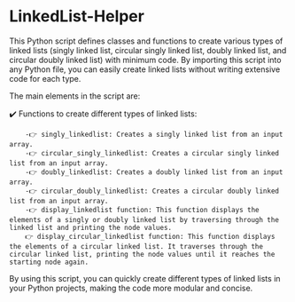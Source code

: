 # LinkedList-Helper

This Python script defines classes and functions to create various types of linked lists (singly linked list, circular singly linked list, doubly linked list, and circular doubly linked list) with minimum code. By importing this script into any Python file, you can easily create linked lists without writing extensive code for each type.

The main elements in the script are:
    
  ✔️ Functions to create different types of linked lists:
  
        -👉 singly_linkedlist: Creates a singly linked list from an input array.
        -👉 circular_singly_linkedlist: Creates a circular singly linked list from an input array.
        -👉 doubly_linkedlist: Creates a doubly linked list from an input array.
        -👉 circular_doubly_linkedlist: Creates a circular doubly linked list from an input array.
        -👉 display_linkedlist function: This function displays the elements of a singly or doubly linked list by traversing through the linked list and printing the node values.
        👉 display_circular_linkedlist function: This function displays the elements of a circular linked list. It traverses through the circular linked list, printing the node values until it reaches the starting node again.

By using this script, you can quickly create different types of linked lists in your Python projects, making the code more modular and concise.
